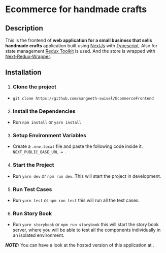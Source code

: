 # Ecommerce for handmade crafts

## Description

This is the frontend of **web application for a small business that sells handmade crafts** application built using [NextJs](https://nextjs.org/) with [Typescript](https://www.typescriptlang.org/). Also for state management [Redux Toolkit](https://redux-toolkit.js.org/) is used. And the store is wrapped with [Next-Redux-Wrapper](https://github.com/kirill-konshin/next-redux-wrapper).

## Installation

1. ### Clone the project

- `git clone https://github.com/sangeeth-swivel/EcommerceFrontend`

2. ### Install the Dependencies

- Run `npm install` or `yarn install`

3. ### Setup Environment Variables

- Create a `.env.local` file and paste the following code inside it. `NEXT_PUBLIC_BASE_URL = `.

4. ### Start the Project

- Run `yarn dev` or `npm run dev`. This will start the project in development.

5. ### Run Test Cases

- Run `yarn test` or `npm run test` this will run all the test cases.

6. ### Run Story Book

- Run `yarn storybook` or `npm run storybook` this will start the story book server, where you will be able to test all the components individually in an isolated environment.

**_NOTE:_** You can have a look at the hosted version of this application at .
